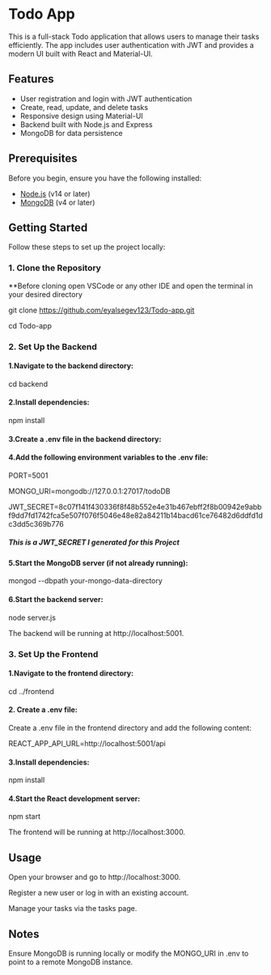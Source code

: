 # Todo App

This is a full-stack Todo application that allows users to manage their tasks efficiently. The app includes user authentication with JWT and provides a modern UI built with React and Material-UI.

## Features

- User registration and login with JWT authentication
- Create, read, update, and delete tasks
- Responsive design using Material-UI
- Backend built with Node.js and Express
- MongoDB for data persistence

## Prerequisites

Before you begin, ensure you have the following installed:

- [Node.js](https://nodejs.org/) (v14 or later)
- [MongoDB](https://www.mongodb.com/) (v4 or later)

## Getting Started

Follow these steps to set up the project locally:

### 1. Clone the Repository

**Before cloning open VSCode or any other IDE and open the terminal in your desired directory

git clone https://github.com/eyalsegev123/Todo-app.git

cd Todo-app

### 2. Set Up the Backend
#### 1.Navigate to the backend directory:

cd backend

#### 2.Install dependencies:

npm install

#### 3.Create a .env file in the backend directory:

#### 4.Add the following environment variables to the .env file:

PORT=5001

MONGO_URI=mongodb://127.0.0.1:27017/todoDB

JWT_SECRET=8c07f141f430336f8f48b552e4e31b467ebff2f8b00942e9abbf9dd7fd1742fca5e507f076f5046e48e82a84211b14bacd61ce76482d6ddfd1dc3dd5c369b776

##### This is a JWT_SECRET I generated for this Project

#### 5.Start the MongoDB server (if not already running):

mongod --dbpath your-mongo-data-directory

#### 6.Start the backend server:

node server.js

The backend will be running at http://localhost:5001.

### 3. Set Up the Frontend
#### 1.Navigate to the frontend directory:

cd ../frontend

#### 2. Create a .env file:

Create a .env file in the frontend directory and add the following content:

REACT_APP_API_URL=http://localhost:5001/api

#### 3.Install dependencies:

npm install

#### 4.Start the React development server:

npm start

The frontend will be running at http://localhost:3000.

## Usage
Open your browser and go to http://localhost:3000.

Register a new user or log in with an existing account.

Manage your tasks via the tasks page.

## Notes
Ensure MongoDB is running locally or modify the MONGO_URI in .env to point to a remote MongoDB instance.

